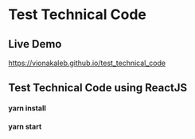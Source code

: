 # Test Technical Code

## Live Demo
https://vionakaleb.github.io/test_technical_code

## Test Technical Code using ReactJS

#### yarn install

#### yarn start
